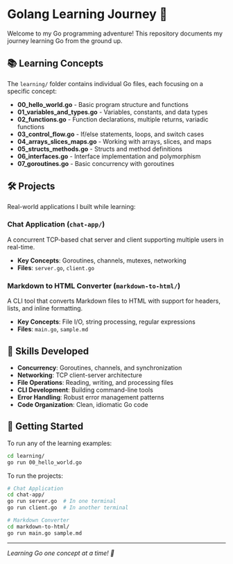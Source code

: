 # Golang Learning Journey 🚀

Welcome to my Go programming adventure! This repository documents my journey learning Go from the ground up.

## 📚 Learning Concepts

The `learning/` folder contains individual Go files, each focusing on a specific concept:

- **00_hello_world.go** - Basic program structure and functions
- **01_variables_and_types.go** - Variables, constants, and data types
- **02_functions.go** - Function declarations, multiple returns, variadic functions
- **03_control_flow.go** - If/else statements, loops, and switch cases
- **04_arrays_slices_maps.go** - Working with arrays, slices, and maps
- **05_structs_methods.go** - Structs and method definitions
- **06_interfaces.go** - Interface implementation and polymorphism
- **07_goroutines.go** - Basic concurrency with goroutines

## 🛠️ Projects

Real-world applications I built while learning:

### Chat Application (`chat-app/`)
A concurrent TCP-based chat server and client supporting multiple users in real-time.
- **Key Concepts**: Goroutines, channels, mutexes, networking
- **Files**: `server.go`, `client.go`

### Markdown to HTML Converter (`markdown-to-html/`)
A CLI tool that converts Markdown files to HTML with support for headers, lists, and inline formatting.
- **Key Concepts**: File I/O, string processing, regular expressions
- **Files**: `main.go`, `sample.md`

## 🎯 Skills Developed

- **Concurrency**: Goroutines, channels, and synchronization
- **Networking**: TCP client-server architecture
- **File Operations**: Reading, writing, and processing files
- **CLI Development**: Building command-line tools
- **Error Handling**: Robust error management patterns
- **Code Organization**: Clean, idiomatic Go code

## 🚀 Getting Started

To run any of the learning examples:
```bash
cd learning/
go run 00_hello_world.go
```

To run the projects:
```bash
# Chat Application
cd chat-app/
go run server.go  # In one terminal
go run client.go  # In another terminal

# Markdown Converter
cd markdown-to-html/
go run main.go sample.md
```

---

*Learning Go one concept at a time! 🐹*
